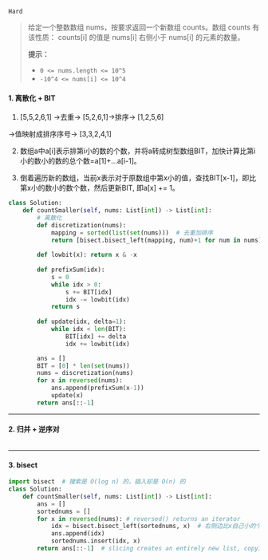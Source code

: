 `Hard`

> 给定一个整数数组 nums，按要求返回一个新数组 counts。数组 counts 有该性质： counts[i] 的值是  nums[i] 右侧小于 nums[i] 的元素的数量。
>
> **提示：**
>
> - `0 <= nums.length <= 10^5`
> - `-10^4 <= nums[i] <= 10^4`

#### 1. 离散化 + BIT

1. [5,5,2,6,1] $\to$去重$\to$ [5,2,6,1]$\to$排序$\to$ [1,2,5,6]

$\to$值映射成排序序号$\to$ [3,3,2,4,1]

2. 数组a中a[i]表示排第i小的数的个数，并将a转成树型数组BIT，加快计算比第i小的数小的数的总个数=a[1]+...a[i-1]。

3. 倒着遍历新的数组，当前x表示对于原数组中第x小的值，查找BIT[x-1]，即比第x小的数小的数个数，然后更新BIT, 即a[x] += 1。

```python
class Solution:
    def countSmaller(self, nums: List[int]) -> List[int]:
        # 离散化
        def discretization(nums):
            mapping = sorted(list(set(nums)))  # 去重加排序
            return [bisect.bisect_left(mapping, num)+1 for num in nums]  # 将值映射成排序序号
        
        def lowbit(x): return x & -x
        
        def prefixSum(idx):
            s = 0
            while idx > 0:
                s += BIT[idx]
                idx -= lowbit(idx)
            return s
        
        def update(idx, delta=1):
            while idx < len(BIT):
                BIT[idx] += delta
                idx += lowbit(idx)

        ans = []
        BIT = [0] * len(set(nums))
        nums = discretization(nums)
        for x in reversed(nums):
            ans.append(prefixSum(x-1))
            update(x)
        return ans[::-1]
```



---

#### 2. 归并 + 逆序对

```python

```





---

#### 3. bisect

```python
import bisect  # 搜索是 O(log n) 的，插入却是 O(n) 的
class Solution:
    def countSmaller(self, nums: List[int]) -> List[int]:
        ans = []
        sortednums = []
        for x in reversed(nums): # reversed() returns an iterator
            idx = bisect.bisect_left(sortednums, x)  # 右侧边比x自己小的个数也就是将x从左插入右侧有序列表所需要的步数
            ans.append(idx)
            sortednums.insert(idx, x)
        return ans[::-1]  # slicing creates an entirely new list, copying every element from the original list
```

